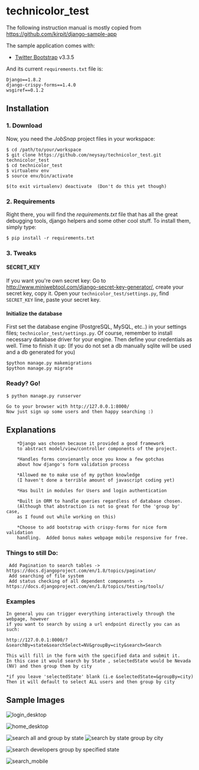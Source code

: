 # technicolor_test

The following instruction manual is mostly copied from 
https://github.com/kirpit/django-sample-app

The sample application comes with:
* [Twitter Bootstrap](http://getbootstrap.com/) v3.3.5

And its current `requirements.txt` file is:

```
Django==1.8.2
django-crispy-forms==1.4.0
wsgiref==0.1.2
```

## Installation

### 1. Download
Now, you need the *JobSnap* project files in your workspace:

    $ cd /path/to/your/workspace
    $ git clone https://github.com/neysay/technicolor_test.git technicolor_test
    $ cd technicolor_test
    $ virtualenv env
    $ source env/bin/activate
    
    $(to exit virtualenv) deactivate  (Don't do this yet though)

### 2. Requirements
Right there, you will find the *requirements.txt* file that has all the great debugging tools, django helpers and some other cool stuff. To install them, simply type:

`$ pip install -r requirements.txt`

### 3. Tweaks

#### SECRET_KEY
If you want you're own secret key:
Go to <http://www.miniwebtool.com/django-secret-key-generator/>, create your secret key, copy it. Open your `technicolor_test/settings.py`, find `SECRET_KEY` line, paste your secret key.


#### Initialize the database
First set the database engine (PostgreSQL, MySQL, etc..) in your settings files; `technicolor_test/settings.py`. Of course, remember to install necessary database driver for your engine. Then define your credentials as well. Time to finish it up: (If you do not set a db manually sqlite will be used and a db generated for you)

    $python manage.py makemigrations
    $python manage.py migrate

### Ready? Go!
```
$ python manage.py runserver
```
    Go to your browser with http://127.0.0.1:8000/
    Now just sign up some users and then happy searching :)

## Explanations
```
    *Django was chosen because it provided a good framework 
    to abstract model/view/controller components of the project. 

    *Handles forms convienantly once you know a few gotchas 
    about how django's form validation process

    *Allowed me to make use of my python knowledge 
    (I haven't done a terrible amount of javascript coding yet)

    *Has built in modules for Users and login authentication

    *Built in ORM to handle queries regardless of database chosen.  
    (Although that abstraction is not so great for the 'group by' case, 
    as I found out while working on this)
    
    *Choose to add bootstrap with crispy-forms for nice form validation
    handling.  Added bonus makes webpage mobile responsive for free.
```


### Things to still Do:
     Add Pagination to search tables -> https://docs.djangoproject.com/en/1.8/topics/pagination/
     Add searching of file system
     Add status checking of all dependent components -> https://docs.djangoproject.com/en/1.8/topics/testing/tools/


### Examples
```
In general you can trigger everything interactively through the webpage, however
if you want to search by using a url endpoint directly you can as such:

http://127.0.0.1:8000/?&searchBy=state&searchSelect=NV&groupBy=city&search=Search

This will fill in the form with the specified data and submit it.
In this case it would search by State , selectedState would be Nevada (NV) and then group them by city

*if you leave 'selectedState' blank (i.e &selectedState=&groupBy=city)  Then it will default to select ALL users and then group by city
```

## Sample Images
![login_desktop](sample_images/login_signup.png)

![home_desktop](sample_images/home_desktop.png)

![search all and group by state](sample_images/search_all_groupby_state.png)
![search by state group by city](sample_images/search_state.png)

![search developers group by specified state](sample_images/search_developer.png)

![search_mobile](sample_images/search_mobile.png)
